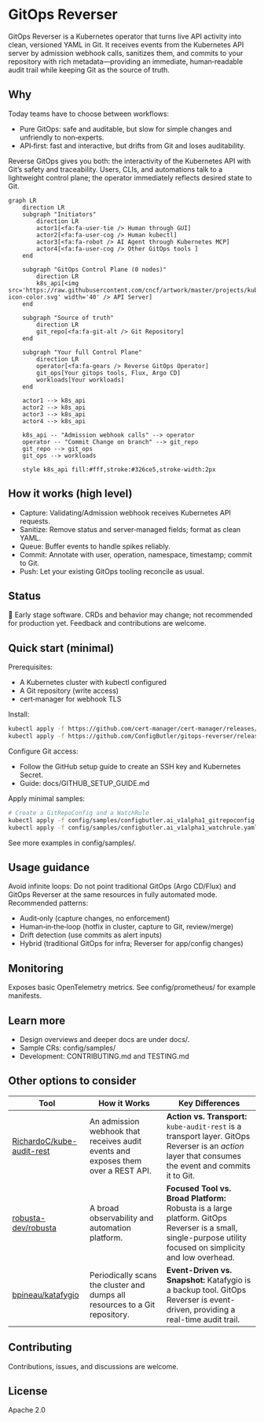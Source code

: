 # GitOps Reverser

GitOps Reverser is a Kubernetes operator that turns live API activity into clean, versioned YAML in Git. It receives events from the Kubernetes API server by admission webhook calls, sanitizes them, and commits to your repository with rich metadata—providing an immediate, human‑readable audit trail while keeping Git as the source of truth.

## Why

Today teams have to choose between workflows:
- Pure GitOps: safe and auditable, but slow for simple changes and unfriendly to non‑experts.
- API‑first: fast and interactive, but drifts from Git and loses auditability.

Reverse GitOps gives you both: the interactivity of the Kubernetes API with Git’s safety and traceability. Users, CLIs, and automations talk to a lightweight control plane; the operator immediately reflects desired state to Git.

```mermaid
graph LR
    direction LR
    subgraph "Initiators"
        direction LR
        actor1[<fa:fa-user-tie /> Human through GUI]
        actor2[<fa:fa-user-cog /> Human kubectl]
        actor3[<fa:fa-robot /> AI Agent through Kubernetes MCP]
        actor4[<fa:fa-user-cog /> Other GitOps tools ]
    end

    subgraph "GitOps Control Plane (0 nodes)"
        direction LR
        k8s_api[<img src='https://raw.githubusercontent.com/cncf/artwork/master/projects/kubernetes/icon/color/kubernetes-icon-color.svg' width='40' /> API Server]
    end

    subgraph "Source of truth"
        direction LR
        git_repo[<fa:fa-git-alt /> Git Repository]
    end

    subgraph "Your full Control Plane"
        direction LR
        operator[<fa:fa-gears /> Reverse GitOps Operator]
        git_ops[Your gitops tools, Flux, Argo CD]
        workloads[Your workloads]
    end

    actor1 --> k8s_api
    actor2 --> k8s_api
    actor3 --> k8s_api
    actor4 --> k8s_api

    k8s_api -- "Admission webhook calls" --> operator
    operator -- "Commit Change on branch" --> git_repo
    git_repo --> git_ops
    git_ops --> workloads

    style k8s_api fill:#fff,stroke:#326ce5,stroke-width:2px
```

## How it works (high level)

- Capture: Validating/Admission webhook receives Kubernetes API requests.
- Sanitize: Remove status and server‑managed fields; format as clean YAML.
- Queue: Buffer events to handle spikes reliably.
- Commit: Annotate with user, operation, namespace, timestamp; commit to Git.
- Push: Let your existing GitOps tooling reconcile as usual.

## Status

🚨 Early stage software. CRDs and behavior may change; not recommended for production yet. Feedback and contributions are welcome.

## Quick start (minimal)

Prerequisites:
- A Kubernetes cluster with kubectl configured
- A Git repository (write access)
- cert‑manager for webhook TLS

Install:
```bash
kubectl apply -f https://github.com/cert-manager/cert-manager/releases/download/v1.16.2/cert-manager.yaml
kubectl apply -f https://github.com/ConfigButler/gitops-reverser/releases/latest/download/install.yaml
```

Configure Git access:
- Follow the GitHub setup guide to create an SSH key and Kubernetes Secret.
- Guide: docs/GITHUB_SETUP_GUIDE.md

Apply minimal samples:
```bash
# Create a GitRepoConfig and a WatchRule
kubectl apply -f config/samples/configbutler.ai_v1alpha1_gitrepoconfig.yaml
kubectl apply -f config/samples/configbutler.ai_v1alpha1_watchrule.yaml
```

See more examples in config/samples/.

## Usage guidance

Avoid infinite loops: Do not point traditional GitOps (Argo CD/Flux) and GitOps Reverser at the same resources in fully automated mode. Recommended patterns:
- Audit‑only (capture changes, no enforcement)
- Human‑in‑the‑loop (hotfix in cluster, capture to Git, review/merge)
- Drift detection (use commits as alert inputs)
- Hybrid (traditional GitOps for infra; Reverser for app/config changes)

## Monitoring

Exposes basic OpenTelemetry metrics. See config/prometheus/ for example manifests.

## Learn more

- Design overviews and deeper docs are under docs/.
- Sample CRs: config/samples/
- Development: CONTRIBUTING.md and TESTING.md

## Other options to consider

| **Tool** | **How it Works** | **Key Differences** | 
|---|---|---|
| [RichardoC/kube-audit-rest](https://github.com/RichardoC/kube-audit-rest) | An admission webhook that receives audit events and exposes them over a REST API. | **Action vs. Transport:** `kube-audit-rest` is a transport layer. GitOps Reverser is an *action* layer that consumes the event and commits it to Git. | 
| [robusta-dev/robusta](https://github.com/robusta-dev/robusta) | A broad observability and automation platform. | **Focused Tool vs. Broad Platform:** Robusta is a large platform. GitOps Reverser is a small, single-purpose utility focused on simplicity and low overhead. | 
| [bpineau/katafygio](https://github.com/bpineau/katafygio) | Periodically scans the cluster and dumps all resources to a Git repository. | **Event-Driven vs. Snapshot:** Katafygio is a backup tool. GitOps Reverser is event-driven, providing a real-time audit trail. | 

## Contributing

Contributions, issues, and discussions are welcome.

## License

Apache 2.0
